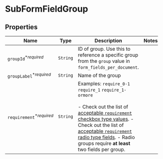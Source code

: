 

# SubFormFieldGroup



## Properties

| Name | Type | Description | Notes |
|------------ | ------------- | ------------- | -------------|
| `groupId`<sup>*_required_</sup> | ```String``` |  ID of group. Use this to reference a specific group from the `group` value in `form_fields_per_document`.  |  |
| `groupLabel`<sup>*_required_</sup> | ```String``` |  Name of the group  |  |
| `requirement`<sup>*_required_</sup> | ```String``` |  Examples: `require_0-1` `require_1` `require_1-ormore`<br><br>- Check out the list of [acceptable `requirement` checkbox type values](/api/reference/constants/#checkbox-field-grouping). - Check out the list of [acceptable `requirement` radio type fields](/api/reference/constants/#radio-field-grouping). - Radio groups require **at least** two fields per group.  |  |



